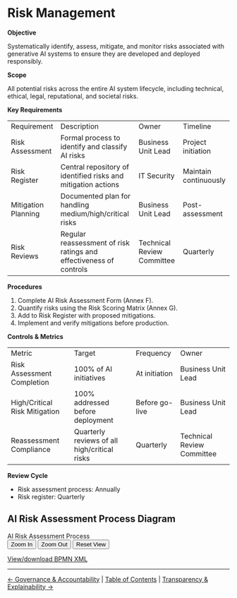 # Risk Management

**Objective**

Systematically identify, assess, mitigate, and monitor risks associated with generative AI systems to ensure they are developed and deployed responsibly.

**Scope**

All potential risks across the entire AI system lifecycle, including technical, ethical, legal, reputational, and societal risks.

**Key Requirements**

|     |     |     |     |
| --- | --- | --- | --- |
| Requirement | Description | Owner | Timeline |
| Risk Assessment | Formal process to identify and classify AI risks | Business Unit Lead | Project initiation |
| Risk Register | Central repository of identified risks and mitigation actions | IT Security | Maintain continuously |
| Mitigation Planning | Documented plan for handling medium/high/critical risks | Business Unit Lead | Post-assessment |
| Risk Reviews | Regular reassessment of risk ratings and effectiveness of controls | Technical Review Committee | Quarterly |

**Procedures**

1.  Complete AI Risk Assessment Form (Annex F).
2.  Quantify risks using the Risk Scoring Matrix (Annex G).
3.  Add to Risk Register with proposed mitigations.
4.  Implement and verify mitigations before production.

**Controls & Metrics**

|     |     |     |     |
| --- | --- | --- | --- |
| Metric | Target | Frequency | Owner |
| Risk Assessment Completion | 100% of AI initiatives | At initiation | Business Unit Lead |
| High/Critical Risk Mitigation | 100% addressed before deployment | Before go-live | Business Unit Lead |
| Reassessment Compliance | Quarterly reviews of all high/critical risks | Quarterly | Technical Review Committee |

**Review Cycle**

*   Risk assessment process: Annually
*   Risk register: Quarterly

## AI Risk Assessment Process Diagram

<div class="bpmn-viewer-container" id="bpmn-viewer-ai-risk-assessment-process-bpmn-container">
  <div class="bpmn-toolbar">
    <span>AI Risk Assessment Process</span>
    <div>
      <button class="zoom-in" data-viewer="bpmn-viewer-ai-risk-assessment-process-bpmn">Zoom In</button>
      <button class="zoom-out" data-viewer="bpmn-viewer-ai-risk-assessment-process-bpmn">Zoom Out</button>
      <button class="reset-view" data-viewer="bpmn-viewer-ai-risk-assessment-process-bpmn">Reset View</button>
    </div>
  </div>
  <div class="bpmn-canvas" id="bpmn-viewer-ai-risk-assessment-process-bpmn" data-bpmn-file="ai-risk-assessment-process.bpmn"></div>
</div>

[View/download BPMN XML](bpmn/ai-risk-assessment-process.bpmn)

---

[← Governance & Accountability](05-Governance-and-Accountability.md) | [Table of Contents](00-Table-of-Contents.md) | [Transparency & Explainability →](07-Transparency-and-Explainability.md)

